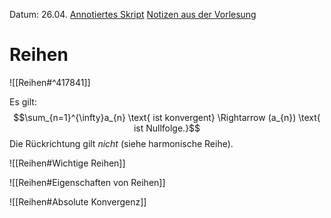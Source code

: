 Datum: 26.04.
[Annotiertes Skript](https://ecampus.uni-bonn.de/goto_ecampus_file_3025173_download.html)
[Notizen aus der Vorlesung](https://ecampus.uni-bonn.de/goto_ecampus_file_3025174_download.html)

# Reihen

![[Reihen#^417841]]

Es gilt: $$\sum_{n=1}^{\infty}a_{n} \text{ ist konvergent} \Rightarrow (a_{n}) \text{ ist Nullfolge.}$$
Die Rückrichtung gilt *nicht* (siehe harmonische Reihe).

![[Reihen#Wichtige Reihen]]

![[Reihen#Eigenschaften von Reihen]]

![[Reihen#Absolute Konvergenz]]